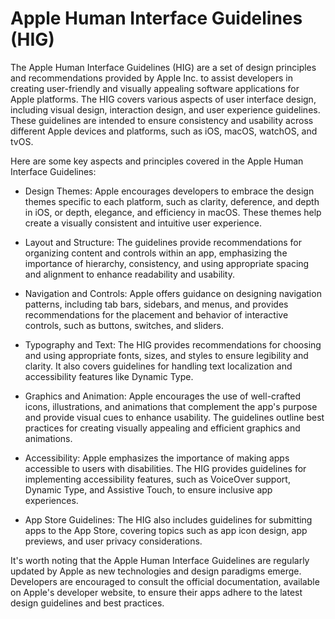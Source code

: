 # Apple Human Interface Guidelines (HIG)

The Apple Human Interface Guidelines (HIG) are a set of design principles and recommendations provided by Apple Inc. to assist developers in creating user-friendly and visually appealing software applications for Apple platforms. The HIG covers various aspects of user interface design, including visual design, interaction design, and user experience guidelines. These guidelines are intended to ensure consistency and usability across different Apple devices and platforms, such as iOS, macOS, watchOS, and tvOS.

Here are some key aspects and principles covered in the Apple Human Interface Guidelines:

* Design Themes: Apple encourages developers to embrace the design themes specific to each platform, such as clarity, deference, and depth in iOS, or depth, elegance, and efficiency in macOS. These themes help create a visually consistent and intuitive user experience.

* Layout and Structure: The guidelines provide recommendations for organizing content and controls within an app, emphasizing the importance of hierarchy, consistency, and using appropriate spacing and alignment to enhance readability and usability.

* Navigation and Controls: Apple offers guidance on designing navigation patterns, including tab bars, sidebars, and menus, and provides recommendations for the placement and behavior of interactive controls, such as buttons, switches, and sliders.

* Typography and Text: The HIG provides recommendations for choosing and using appropriate fonts, sizes, and styles to ensure legibility and clarity. It also covers guidelines for handling text localization and accessibility features like Dynamic Type.

* Graphics and Animation: Apple encourages the use of well-crafted icons, illustrations, and animations that complement the app's purpose and provide visual cues to enhance usability. The guidelines outline best practices for creating visually appealing and efficient graphics and animations.

* Accessibility: Apple emphasizes the importance of making apps accessible to users with disabilities. The HIG provides guidelines for implementing accessibility features, such as VoiceOver support, Dynamic Type, and Assistive Touch, to ensure inclusive app experiences.

* App Store Guidelines: The HIG also includes guidelines for submitting apps to the App Store, covering topics such as app icon design, app previews, and user privacy considerations.

It's worth noting that the Apple Human Interface Guidelines are regularly updated by Apple as new technologies and design paradigms emerge. Developers are encouraged to consult the official documentation, available on Apple's developer website, to ensure their apps adhere to the latest design guidelines and best practices.